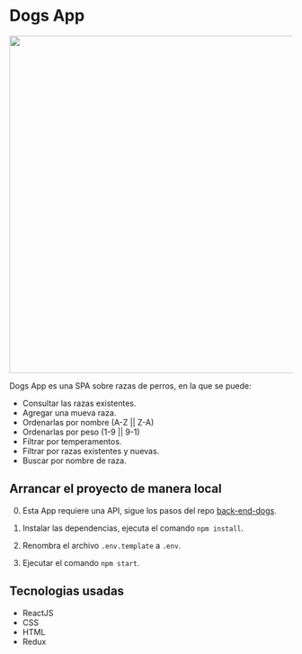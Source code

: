 # Dogs App

<p align='center'>
  <img src="./public/dogsApp.gif" height="600px"/>
</p>


Dogs App es una SPA sobre razas de perros, en la que se puede:

- Consultar las razas existentes.
- Agregar una mueva raza.
- Ordenarlas por nombre (A-Z || Z-A)
- Ordenarlas por peso (1-9 || 9-1)
- Filtrar por temperamentos.
- Filtrar por razas existentes y nuevas.
- Buscar por nombre de raza.

## Arrancar el proyecto de manera local

0. Esta App requiere una API, sigue los pasos del repo <a href="https://github.com/MrBluegru/back-end-dogs" target="_blank" rel="noreferrer">back-end-dogs</a>.

1. Instalar las dependencias, ejecuta el comando `npm install`.

2. Renombra el archivo `.env.template` a `.env`.

3. Ejecutar el comando `npm start`.

## Tecnologias usadas

- ReactJS
- CSS
- HTML
- Redux
